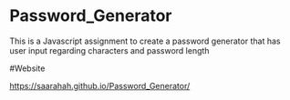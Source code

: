# Password_Generator
This is a Javascript assignment to create a password generator that has user input regarding characters and password length

#Website

https://saarahah.github.io/Password_Generator/

